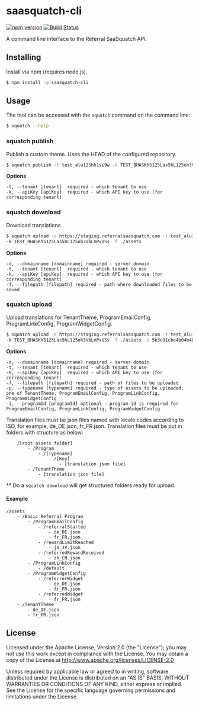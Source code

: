 saasquatch-cli
==============

[![npm version](https://badge.fury.io/js/saasquatch-cli.svg)](http://badge.fury.io/js/saasquatch-cli)
[![Build Status](https://travis-ci.org/saasquatch/saasquatch-cli.svg?branch=master)](https://travis-ci.org/saasquatch/saasquatch-cli)

A command line interface to the Referral SaaSquatch API.


## Installing

Install via npm (requires node.js).

```bash
$ npm install -g saasquatch-cli
```


## Usage

The tool can be accessed with the `squatch` command on the command line:

```bash
$ squatch --help
```

### squatch publish

Publish a custom theme. Uses the HEAD of the configured repository.

```bash
$ squatch publish -t test_alu125hh1si9w -k TEST_BHASKh5125Las5hL125oh3VbLmPxUSs
```

**Options**

```
-t, --tenant [tenant]  required - which tenant to use
-k, --apiKey [apiKey]  required - which API key to use (for corresponding tenant)
```
### squatch download
Download translations

```bash
$ squatch upload -d https://staging.referralsaasquatch.com -t test_alu125hh1si9w
-k TEST_BHASKh5125Las5hL125oh3VbLmPxUSs -f ./assets
```

**Options**

```
-d, --domainname [domainname] required - server domain
-t, --tenant [tenant]  required - which tenant to use
-k, --apiKey [apiKey]  required - which API key to use (for corresponding tenant)
-f, --filepath [filepath] required - path where downloaded files to be saved
```

### squatch upload

Upload translations for TenantTheme, ProgramEmailConfig, ProgramLinkConfig, ProgramWidgetConfig.

```bash
$ squatch upload -d https://staging.referralsaasquatch.com -t test_alu125hh1si9w
-k TEST_BHASKh5125Las5hL125oh3VbLmPxUSs -f ./assets -i 5b3e91cbe4b04b486fc9e474 -p ProgramWidgetConfig
```

**Options**
```
-d, --domainname [domainname] required - server domain
-t, --tenant [tenant]  required - which tenant to use
-k, --apiKey [apiKey]  required - which API key to use (for corresponding tenant)
-f, --filepath [filepath] required - path of files to be uploaded
-p, --typename [typename] required - type of assets to be uploaded, one of TenantTheme, ProgramEmailConfig, ProgramLinkConfig, ProgramWidgetConfig
-i, --programId [programId] optional - program id is required for ProgramEmailConfig, ProgramLinkConfig, ProgramWidgetConfig
```

Translation files must be json files named with locale codes according to ISO, for example, de_DE.json, fr_FR.json.
Translation files must be put in folders with structure as below:

```
    /[root assets folder]
        - /Program
            - /[Typename]
                - /[Key]
                    - [translation json file]
        - /TenantTheme
            - [translation json file]
```

** Do a `squatch download` will get structured folders ready for upload.

#### Example
```
/assets
    - /Basic Referral Program
        - /ProgramEmailConfig
            - /referralStarted
                - de_DE.json
                - fr_FR.json
            - /rewardLimitReached
                - ja_JP.json
            - /referredRewardReceived
                - zh_CN.json
        - /ProgramLinkConfig
            - /default
        - /ProgramWidgetConfig
            - /referrerWidget
                - de_DE.json
                - fr_FR.json
            - /referredWidget
                - fr_FR.json
    - /TenantTheme
        - de_DE.json
        - fr_FR.json
```



## License

Licensed under the Apache License, Version 2.0 (the "License"); you may not use this work except in compliance with the License. You may obtain a copy of the License at http://www.apache.org/licenses/LICENSE-2.0

Unless required by applicable law or agreed to in writing, software distributed under the License is distributed on an "AS IS" BASIS, WITHOUT WARRANTIES OR CONDITIONS OF ANY KIND, either express or implied. See the License for the specific language governing permissions and limitations under the License.
